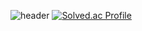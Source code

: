 ![header](https://capsule-render.vercel.app/api?type=waving&color=auto&height=200&section=header&text=Hello&fontSize=70&fontAlign=80)
[![Solved.ac Profile](http://mazassumnida.wtf/api/generate_badge?boj=csj1430)](https://solved.ac/csj1430)
